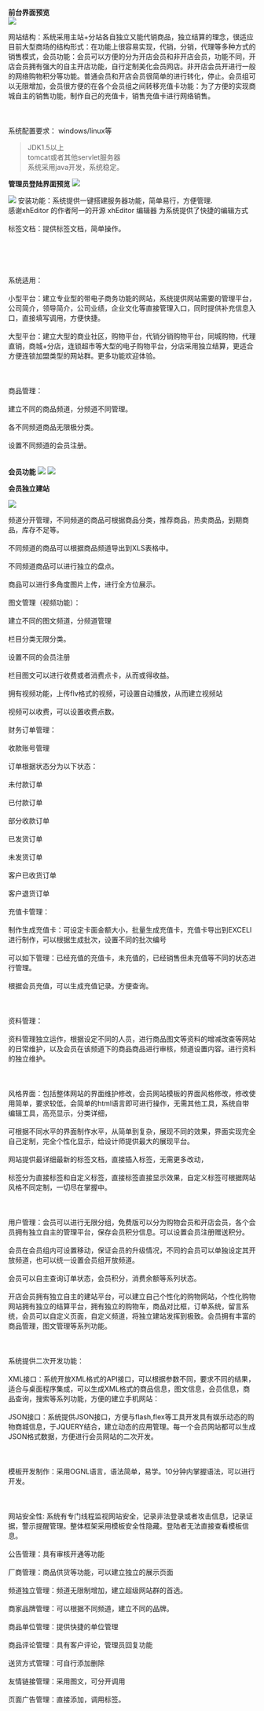 <b>前台界面预览</b><br>
<img src='http://www.jinshang88.com/images/blue_green/1233333.jpg' />

网站结构：系统采用主站+分站各自独立又能代销商品，独立结算的理念，很适应目前大型商场的结构形式：在功能上很容易实现，代销，分销，代理等多种方式的销售模式，会员功能：会员可以方便的分为开店会员和非开店会员，功能不同，开店会员拥有强大的自主开店功能，自行定制美化会员网店。非开店会员开进行一般的网络购物积分等功能。普通会员和开店会员很简单的进行转化，停止。会员组可以无限增加，会员很方便的在各个会员组之间转移充值卡功能：为了方便的实现商城自主的销售功能，制作自己的充值卡，销售充值卡进行网络销售。<br>
<br>
<br>
<br>
系统配置要求： windows/linux等<br>
<blockquote>JDK1.5以上<br>
tomcat或者其他servlet服务器<br>
系统采用java开发，系统稳定。</blockquote>

<b>管理员登陆界面预览</b>
<img src='http://www.jinshang88.com/images/blue_green/1.jpg' />

<img src='http://www.jinshang88.com/images/blue_green/2.jpg' />
安装功能：系统提供一键搭建服务器功能，简单易行，方便管理.<br>
感谢xhEditor 的作者阿一的开源 xhEditor 编辑器 为系统提供了快捷的编辑方式<br>
<br>
标签文档：提供标签文档，简单操作。<br>
<br>
<br>
<br>
<br>
<br>
系统适用：<br>
<br>
小型平台：建立专业型的带电子商务功能的网站，系统提供网站需要的管理平台，公司简介，领导简介，公司业绩，企业文化等直接管理入口，同时提供补充信息入口，直接填写调用，方便快捷。<br>
<br>
大型平台：建立大型的商业社区，购物平台，代销分销购物平台，同城购物，代理直销，商城+分店，连锁超市等大型的电子购物平台，分店采用独立结算，更适合方便连锁加盟类型的网站群。更多功能欢迎体验。<br>
<br>
<br>
<br>
商品管理：<br>
<br>
建立不同的商品频道，分频道不同管理。<br>
<br>
各不同频道商品无限极分类。<br>
<br>
设置不同频道的会员注册。<br>
<br>
<br>
<b>会员功能</b>


<img src='http://www.jinshang88.com/images/blue_green/3.jpg' />

<img src='http://www.jinshang88.com/images/blue_green/4.jpg' />

<b>会员独立建站</b>

<img src='http://www.jinshang88.com/images/blue_green/5.jpg' />

频道分开管理，不同频道的商品可根据商品分类，推荐商品，热卖商品，到期商品，库存不足等。<br>
<br>
不同频道的商品可以根据商品频道导出到XLS表格中。<br>
<br>
不同频道商品可以进行独立的盘点。<br>
<br>
商品可以进行多角度图片上传，进行全方位展示。<br>
<br>
图文管理（视频功能）：<br>
<br>
建立不同的图文频道，分频道管理<br>
<br>
栏目分类无限分类。<br>
<br>
设置不同的会员注册<br>
<br>
栏目图文可以进行收费或者消费点卡，从而或得收益。<br>
<br>
拥有视频功能，上传flv格式的视频，可设置自动播放，从而建立视频站<br>
<br>
视频可以收费，可以设置收费点数。<br>
<br>
财务订单管理：<br>
<br>
收款账号管理<br>
<br>
订单根据状态分为以下状态：<br>
<br>
未付款订单<br>
<br>
已付款订单<br>
<br>
部分收款订单<br>
<br>
已发货订单<br>
<br>
未发货订单<br>
<br>
客户已收货订单<br>
<br>
客户退货订单<br>
<br>
充值卡管理：<br>
<br>
制作生成充值卡：可设定卡面金额大小，批量生成充值卡，充值卡导出到EXCELl 进行制作，可以根据生成批次，设置不同的批次编号<br>
<br>
可以如下管理：已经充值的充值卡，未充值的，已经销售但未充值等不同的状态进行管理。<br>
<br>
根据会员充值，可以生成充值记录。方便查询。<br>
<br>
<br>
<br>
资料管理：<br>
<br>
资料管理独立运作，根据设定不同的人员，进行商品图文等资料的增减改查等网站的日常维护，以及会员在该频道下的商品商品进行审核，频道设置内容。进行资料的独立维护。<br>
<br>
<br>
<br>
风格界面：包括整体网站的界面维护修改，会员网站模板的界面风格修改，修改使用简单，要求较低，会简单的html语言即可进行操作，无需其他工具，系统自带编辑工具，高亮显示，分类详细，<br>
<br>
可根据不同水平的界面制作水平，从简单到复杂，展现不同的效果，界面实现完全自己定制，完全个性化显示，给设计师提供最大的展现平台。<br>
<br>
网站提供最详细最新的标签文档，直接插入标签，无需更多改动，<br>
<br>
标签分为直接标签和自定义标签，直接标签直接显示效果，自定义标签可根据网站风格不同定制，一切尽在掌握中。<br>
<br>
<br>
<br>
用户管理：会员可以进行无限分组，免费版可以分为购物会员和开店会员，各个会员拥有独立自主的管理平台，保存会员积分信息。可以设置会员注册赠送积分。<br>
<br>
会员在会员组内可设置移动，保证会员的升级情况，不同的会员可以单独设定其开放频道，也可以统一设置会员组开放频道。<br>
<br>
会员可以自主查询订单状态，会员积分，消费余额等系列状态。<br>
<br>
开店会员拥有独立自主的建站平台，可以建立自己个性化的购物网站，个性化购物网站拥有独立的结算平台，拥有独立的购物车，商品对比框，订单系统，留言系统，会员可以自定义页面，自定义频道，将独立建站发挥到极致。会员拥有丰富的商品管理，图文管理等系列功能。<br>
<br>
<br>
<br>
系统提供二次开发功能：<br>
<br>
XML接口：系统开放XML格式的API接口，可以根据参数不同，要求不同的结果，适合与桌面程序集成，可以生成XML格式的商品信息，图文信息，会员信息，商品查询，搜索等系列功能，方便的建立手机网站：<br>
<br>
JSON接口：系统提供JSON接口，方便与flash,flex等工具开发具有娱乐动态的购物商城信息，于JQUERY结合，建立动态的应用管理。每一个会员网站都可以生成JSON格式数据，方便进行会员网站的二次开发。<br>
<br>
<br>
<br>
模板开发制作：采用OGNL语言，语法简单，易学。10分钟内掌握语法，可以进行开发。<br>
<br>
<br>
<br>
网站安全性: 系统有专门线程监视网站安全，记录非法登录或者攻击信息，记录证据，警示提醒管理。整体框架采用模板安全性隐藏。登陆者无法直接查看模板信息。<br>
<br>
公告管理：具有审核开通等功能<br>
<br>
厂商管理：商品供货等功能，可以建立独立的展示页面<br>
<br>
频道独立管理：频道无限制增加，建立超级网站群的首选。<br>
<br>
商家品牌管理：可以根据不同频道，建立不同的品牌。<br>
<br>
商品单位管理：提供快捷的单位管理<br>
<br>
商品评论管理：具有客户评论，管理员回复功能<br>
<br>
送货方式管理：可自行添加删除<br>
<br>
友情链接管理：采用图文，可分开调用<br>
<br>
页面广告管理：直接添加，调用标签。
